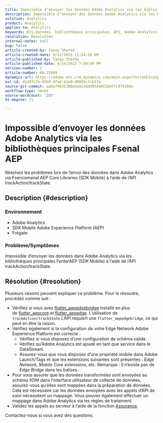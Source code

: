 ```yaml
---
title: Impossible d’envoyer les données Adobe Analytics via les bibliothèques principales Fsenal AEP
description: Impossible d’envoyer des données Adobe Analytics via les bibliothèques principales Fsenal AEP (SDK Mobile) à l’aide de l’API trackAction/trackState.
solution: Analytics
product: Analytics
applies-to: Analytics
keywords: KCS,données, bibliothèques principales, API, Adobe Analytics, KCS, FlutAEP, Mobile SDK, Edge Network, Mobile Core Extension, trackAction, trackState, flutter_aepedgebridge, flutter_aepcore, flutter_aepcore, flutter_aepedge, Adobe Experience Platform
resolution: Resolution
internal-notes: null
bug: false
article-created-by: Tanay Sharma .
article-created-date: 9/12/2023 11:54:26 AM
article-published-by: Tanay Sharma .
article-published-date: 9/14/2023 7:59:49 PM
version-number: 1
article-number: KA-22809
dynamics-url: https://adobe-ent.crm.dynamics.com/main.aspx?forceUCI=1&pagetype=entityrecord&etn=knowledgearticle&id=6ff5471d-6351-ee11-be6f-6045bd0063aa
exl-id: d1d97c7e-05b9-4fad-b1e0-d0885c7cb17a
source-git-commit: aa6a79635380eda913ddd95da0f2b97fc975356e
workflow-type: tm+mt
source-wordcount: '297'
ht-degree: 1%

---
```


# Impossible d’envoyer les données Adobe Analytics via les bibliothèques principales Fsenal AEP


Résolvez les problèmes lors de l’envoi des données dans Adobe Analytics via Fsencomanal AEP Core Libraries (SDK Mobile) à l’aide de l’API trackAction/trackState.

## Description {#description}


### Environnement

- Adobe Analytics
- SDK Mobile Adobe Experience Platform (AEP)
- Frégate


### Problème/Symptômes

Impossible d’envoyer les données dans Adobe Analytics via les bibliothèques principales FenterAEP (SDK Mobile) à l’aide de l’API trackAction/trackState.


## Résolution {#resolution}


Plusieurs raisons peuvent expliquer ce problème. Pour le résoudre, procédez comme suit :

- Vérifiez si vous avez [flutter_aepedgebridge](https://pub.dev/packages/flutter_aepedgebridge "Lien de suivi") installé en plus de [flutter_aepcore](https://pub.dev/packages/flutter_aepcore "Lien de suivi") et [flutter_aepedge](https://pub.dev/packages/flutter_aepedge "Lien de suivi"). L’utilisation de `trackAction/trackState` L’API requiert une `flutter_aepedgebridge`, ce qui peut en être la raison.
- Vérifiez également si la configuration de votre Edge Network Adobe Experience Platform est correcte :
   - Vérifiez si vous disposez d’une configuration de schéma valide.
   - Vérifiez qu’Adobe Analytics est ajouté en tant que service dans le DataStream.
   - Assurez-vous que vous disposez d’une propriété mobile dans Adobe Launch/Tags et que les extensions suivantes sont présentes : *Edge Network, Mobile Core extensions*, etc. Remarque : Il n’existe pas de *Edge Bridge* dans les balises.
- Pour vous assurer que les données transformées sont envoyées au schéma XDM dans l’interface utilisateur de collecte de données, assurez-vous qu’elles sont mappées dans la préparation de données. Cela est nécessaire car les données envoyées avec les appels d’API de suivi nécessitent un mappage. Vous pouvez également effectuer un mappage dans Adobe Analytics via les règles de traitement.
- Validez les appels au serveur à l’aide de la fonction [Assurance](https://github.com/adobe/aepsdk_flutter/tree/main/plugins/flutter_aepassurance "Lien de suivi").


Contactez-nous si vous avez des questions.
